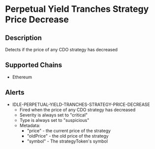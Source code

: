 # Perpetual Yield Tranches Strategy Price Decrease

## Description

Detects if the price of any CDO strategy has decreased

## Supported Chains

- Ethereum

## Alerts

- IDLE-PERPETUAL-YIELD-TRANCHES-STRATEGY-PRICE-DECREASE
  - Fired when the price of any CDO strategy has decreased
  - Severity is always set to "critical"
  - Type is always set to "suspicious"
  - Metadata:
    - "price" - the current price of the strategy
    - "oldPrice" - the old price of the strategy
    - "symbol" - The strategyToken's symbol
